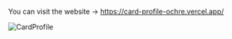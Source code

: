 You can visit the website -> https://card-profile-ochre.vercel.app/

![CardProfile](https://github.com/Kyaa-A/CardProfile/assets/38740041/c9bd97c9-7ba2-4990-bb9e-1ce48a3ab588)
